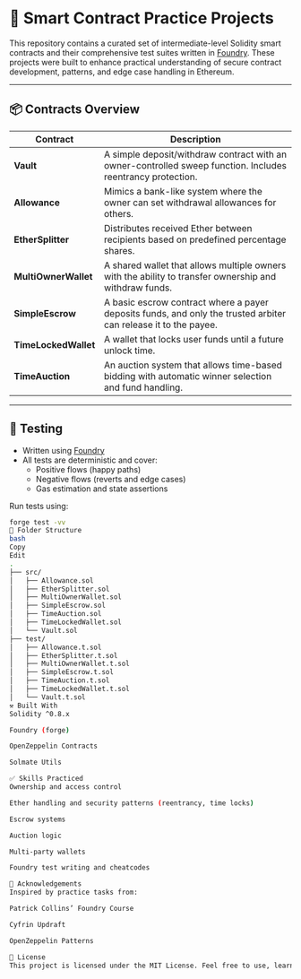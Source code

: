 # 🔐 Smart Contract Practice Projects

This repository contains a curated set of intermediate-level Solidity smart contracts and their comprehensive test suites written in [Foundry](https://book.getfoundry.sh/). These projects were built to enhance practical understanding of secure contract development, patterns, and edge case handling in Ethereum.

---

## 📦 Contracts Overview

| Contract             | Description                                                                                                     |
| -------------------- | --------------------------------------------------------------------------------------------------------------- |
| **Vault**            | A simple deposit/withdraw contract with an owner-controlled sweep function. Includes reentrancy protection.     |
| **Allowance**        | Mimics a bank-like system where the owner can set withdrawal allowances for others.                             |
| **EtherSplitter**    | Distributes received Ether between recipients based on predefined percentage shares.                            |
| **MultiOwnerWallet** | A shared wallet that allows multiple owners with the ability to transfer ownership and withdraw funds.          |
| **SimpleEscrow**     | A basic escrow contract where a payer deposits funds, and only the trusted arbiter can release it to the payee. |
| **TimeLockedWallet** | A wallet that locks user funds until a future unlock time.                                                      |
| **TimeAuction**      | An auction system that allows time-based bidding with automatic winner selection and fund handling.             |

---

## 🧪 Testing

- Written using [Foundry](https://github.com/foundry-rs/foundry)
- All tests are deterministic and cover:
  - Positive flows (happy paths)
  - Negative flows (reverts and edge cases)
  - Gas estimation and state assertions

Run tests using:

```bash
forge test -vv
📁 Folder Structure
bash
Copy
Edit
.
├── src/
│   ├── Allowance.sol
│   ├── EtherSplitter.sol
│   ├── MultiOwnerWallet.sol
│   ├── SimpleEscrow.sol
│   ├── TimeAuction.sol
│   ├── TimeLockedWallet.sol
│   └── Vault.sol
├── test/
│   ├── Allowance.t.sol
│   ├── EtherSplitter.t.sol
│   ├── MultiOwnerWallet.t.sol
│   ├── SimpleEscrow.t.sol
│   ├── TimeAuction.t.sol
│   ├── TimeLockedWallet.t.sol
│   └── Vault.t.sol
⚒️ Built With
Solidity ^0.8.x

Foundry (forge)

OpenZeppelin Contracts

Solmate Utils

✅ Skills Practiced
Ownership and access control

Ether handling and security patterns (reentrancy, time locks)

Escrow systems

Auction logic

Multi-party wallets

Foundry test writing and cheatcodes

🙌 Acknowledgements
Inspired by practice tasks from:

Patrick Collins’ Foundry Course

Cyfrin Updraft

OpenZeppelin Patterns

📜 License
This project is licensed under the MIT License. Feel free to use, learn from, or build upon it.